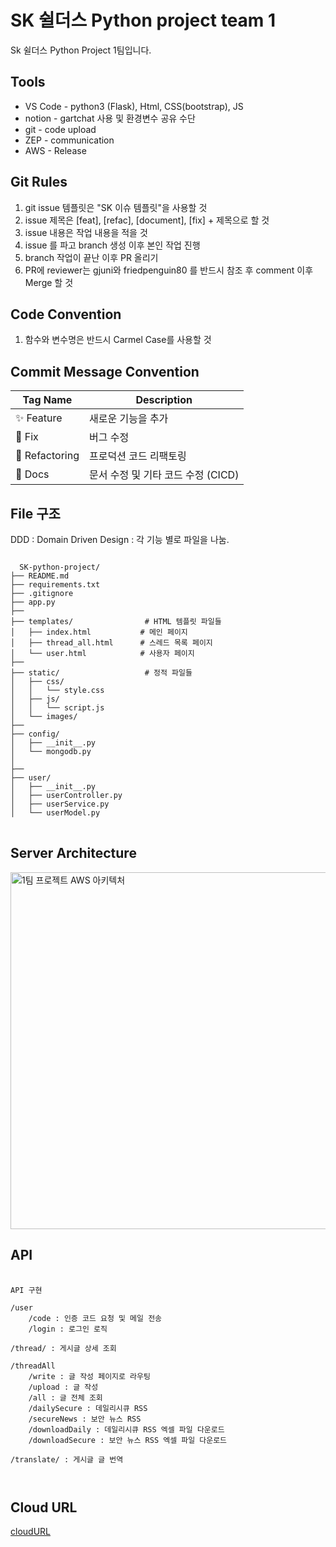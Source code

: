 # SK 쉴더스 Python project team 1
Sk 쉴더스 Python Project 1팀입니다.

## Tools
* VS Code - python3 (Flask), Html, CSS(bootstrap), JS
* notion - gartchat 사용 및 환경변수 공유 수단
* git - code upload
* ZEP - communication
* AWS - Release

## Git Rules
1. git issue 템플릿은 "SK 이슈 템플릿"을 사용할 것
2. issue 제목은 [feat], [refac], [document], [fix] + 제목으로 할 것
3. issue 내용은 작업 내용을 적을 것
4. issue 를 파고 branch 생성 이후 본인 작업 진행
5. branch 작업이 끝난 이후 PR 올리기
6. PR에 reviewer는 gjuni와 friedpenguin80 를 반드시 참조 후 comment 이후 Merge 할 것

## Code Convention
1. 함수와 변수명은 반드시 Carmel Case를 사용할 것

## Commit Message Convention
| Tag Name       | Description                                    |
|----------------|------------------------------------------------|
| :sparkles: Feature    | 새로운 기능을 추가                              |
| :bug: Fix          | 버그 수정                                      |
| :hammer:  Refactoring | 프로덕션 코드 리팩토링                         |
| :memo: Docs        | 문서 수정 및 기타 코드 수정 (CICD)                                      |

## File 구조
DDD : Domain Driven Design
: 각 기능 별로 파일을 나눔.

<pre>
<code>
  SK-python-project/
├── README.md
├── requirements.txt
├── .gitignore
├── app.py                   
├── 
├── templates/                # HTML 템플릿 파일들
│   ├── index.html           # 메인 페이지 
│   ├── thread_all.html      # 스레드 목록 페이지 
│   └── user.html            # 사용자 페이지 
├── 
├── static/                   # 정적 파일들
│   ├── css/
│   │   └── style.css
│   ├── js/
│   │   └── script.js
│   └── images/
├── 
├── config/                  
│   ├── __init__.py
│   └── mongodb.py
│   
├── 
├── user/                   
│   ├── __init__.py
│   ├── userController.py
│   ├── userService.py
│   └── userModel.py
</code>  
</pre>

## Server Architecture
<img width="1141" height="571" alt="1팀 프로젝트 AWS 아키텍처" src="https://github.com/user-attachments/assets/d541410d-8e22-48c5-a617-b2ef501742b6" />

## API
<pre>
  <code>
API 구현

/user
	/code : 인증 코드 요청 및 메일 전송
	/login : 로그인 로직

/thread/<thread_id> : 게시글 상세 조회

/threadAll
	/write : 글 작성 페이지로 라우팅
	/upload : 글 작성
	/all : 글 전체 조회
	/dailySecure : 데일리시큐 RSS
	/secureNews : 보안 뉴스 RSS
	/downloadDaily : 데일리시큐 RSS 엑셀 파일 다운로드
	/downloadSecure : 보안 뉴스 RSS 엑셀 파일 다운로드

/translate/ : 게시글 글 번역

  </code>
</pre>

## Cloud URL
[cloudURL](http://13.125.164.116)
